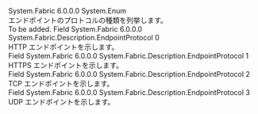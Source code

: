 <Type Name="EndpointProtocol" FullName="System.Fabric.Description.EndpointProtocol">
  <TypeSignature Language="C#" Value="public enum EndpointProtocol" />
  <TypeSignature Language="ILAsm" Value=".class public auto ansi sealed EndpointProtocol extends System.Enum" />
  <TypeSignature Language="DocId" Value="T:System.Fabric.Description.EndpointProtocol" />
  <TypeSignature Language="VB.NET" Value="Public Enum EndpointProtocol" />
  <TypeSignature Language="F#" Value="type EndpointProtocol = " />
  <AssemblyInfo>
    <AssemblyName>System.Fabric</AssemblyName>
    <AssemblyVersion>6.0.0.0</AssemblyVersion>
  </AssemblyInfo>
  <Base>
    <BaseTypeName>System.Enum</BaseTypeName>
  </Base>
  <Docs>
    <summary>
      <para>エンドポイントのプロトコルの種類を列挙します。</para>
    </summary>
    <remarks>To be added.</remarks>
  </Docs>
  <Members>
    <Member MemberName="Http">
      <MemberSignature Language="C#" Value="Http" />
      <MemberSignature Language="ILAsm" Value=".field public static literal valuetype System.Fabric.Description.EndpointProtocol Http = int32(0)" />
      <MemberSignature Language="DocId" Value="F:System.Fabric.Description.EndpointProtocol.Http" />
      <MemberSignature Language="VB.NET" Value="Http" />
      <MemberSignature Language="F#" Value="Http = 0" Usage="System.Fabric.Description.EndpointProtocol.Http" />
      <MemberType>Field</MemberType>
      <AssemblyInfo>
        <AssemblyName>System.Fabric</AssemblyName>
        <AssemblyVersion>6.0.0.0</AssemblyVersion>
      </AssemblyInfo>
      <ReturnValue>
        <ReturnType>System.Fabric.Description.EndpointProtocol</ReturnType>
      </ReturnValue>
      <MemberValue>0</MemberValue>
      <Docs>
        <summary>
          <para>HTTP エンドポイントを示します。</para>
        </summary>
      </Docs>
    </Member>
    <Member MemberName="Https">
      <MemberSignature Language="C#" Value="Https" />
      <MemberSignature Language="ILAsm" Value=".field public static literal valuetype System.Fabric.Description.EndpointProtocol Https = int32(1)" />
      <MemberSignature Language="DocId" Value="F:System.Fabric.Description.EndpointProtocol.Https" />
      <MemberSignature Language="VB.NET" Value="Https" />
      <MemberSignature Language="F#" Value="Https = 1" Usage="System.Fabric.Description.EndpointProtocol.Https" />
      <MemberType>Field</MemberType>
      <AssemblyInfo>
        <AssemblyName>System.Fabric</AssemblyName>
        <AssemblyVersion>6.0.0.0</AssemblyVersion>
      </AssemblyInfo>
      <ReturnValue>
        <ReturnType>System.Fabric.Description.EndpointProtocol</ReturnType>
      </ReturnValue>
      <MemberValue>1</MemberValue>
      <Docs>
        <summary>
          <para>HTTPS エンドポイントを示します。</para>
        </summary>
      </Docs>
    </Member>
    <Member MemberName="Tcp">
      <MemberSignature Language="C#" Value="Tcp" />
      <MemberSignature Language="ILAsm" Value=".field public static literal valuetype System.Fabric.Description.EndpointProtocol Tcp = int32(2)" />
      <MemberSignature Language="DocId" Value="F:System.Fabric.Description.EndpointProtocol.Tcp" />
      <MemberSignature Language="VB.NET" Value="Tcp" />
      <MemberSignature Language="F#" Value="Tcp = 2" Usage="System.Fabric.Description.EndpointProtocol.Tcp" />
      <MemberType>Field</MemberType>
      <AssemblyInfo>
        <AssemblyName>System.Fabric</AssemblyName>
        <AssemblyVersion>6.0.0.0</AssemblyVersion>
      </AssemblyInfo>
      <ReturnValue>
        <ReturnType>System.Fabric.Description.EndpointProtocol</ReturnType>
      </ReturnValue>
      <MemberValue>2</MemberValue>
      <Docs>
        <summary>
          <para>TCP エンドポイントを示します。</para>
        </summary>
      </Docs>
    </Member>
    <Member MemberName="Udp">
      <MemberSignature Language="C#" Value="Udp" />
      <MemberSignature Language="ILAsm" Value=".field public static literal valuetype System.Fabric.Description.EndpointProtocol Udp = int32(3)" />
      <MemberSignature Language="DocId" Value="F:System.Fabric.Description.EndpointProtocol.Udp" />
      <MemberSignature Language="VB.NET" Value="Udp" />
      <MemberSignature Language="F#" Value="Udp = 3" Usage="System.Fabric.Description.EndpointProtocol.Udp" />
      <MemberType>Field</MemberType>
      <AssemblyInfo>
        <AssemblyName>System.Fabric</AssemblyName>
        <AssemblyVersion>6.0.0.0</AssemblyVersion>
      </AssemblyInfo>
      <ReturnValue>
        <ReturnType>System.Fabric.Description.EndpointProtocol</ReturnType>
      </ReturnValue>
      <MemberValue>3</MemberValue>
      <Docs>
        <summary>
          <para>UDP エンドポイントを示します。</para>
        </summary>
      </Docs>
    </Member>
  </Members>
</Type>